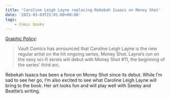 ```yaml
---
title: 'Caroline Leigh Layne replacing Rebekah Isaacs on Money Shot'
date: '2021-03-03T22:01:00+00:00'
tags:
    - Comic books
---
```


[Graphic Policy](https://graphicpolicy.com/2021/03/03/vault-announces-caroline-leigh-layne-as-new-artist-on-money-shot/):

> Vault Comics has announced that Caroline Leigh Layne is the new regular artist on the hit ongoing series, Money Shot. Layne’s run on the sexy sci-fi series will debut with Money Shot #11, the beginning of the series’ third arc.

Rebekah Isaacs has been a force on Money Shot since its debut. While I’m sad to see her go, I’m also excited to see what Caroline Leigh Layne will bring to the book. Her art looks fun and will play well with Seeley and Beattie’s writing.